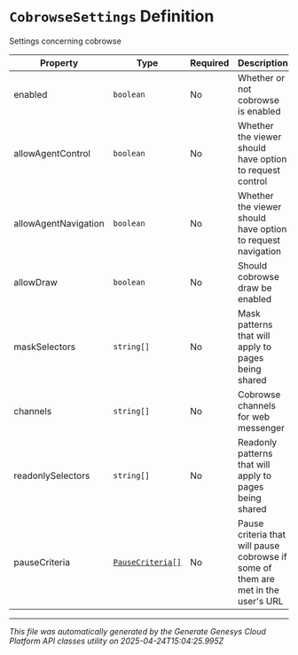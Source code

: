 # `CobrowseSettings` Definition

Settings concerning cobrowse

| Property | Type | Required | Description |
|----------|------|----------|-------------|
| enabled | `boolean` | No | Whether or not cobrowse is enabled |
| allowAgentControl | `boolean` | No | Whether the viewer should have option to request control |
| allowAgentNavigation | `boolean` | No | Whether the viewer should have option to request navigation |
| allowDraw | `boolean` | No | Should cobrowse draw be enabled |
| maskSelectors | `string[]` | No | Mask patterns that will apply to pages being shared |
| channels | `string[]` | No | Cobrowse channels for web messenger |
| readonlySelectors | `string[]` | No | Readonly patterns that will apply to pages being shared |
| pauseCriteria | [`PauseCriteria[]`](pausecriteria-definition.md) | No | Pause criteria that will pause cobrowse if some of them are met in the user's URL |

---

*This file was automatically generated by the Generate Genesys Cloud Platform API classes utility on 2025-04-24T15:04:25.995Z*